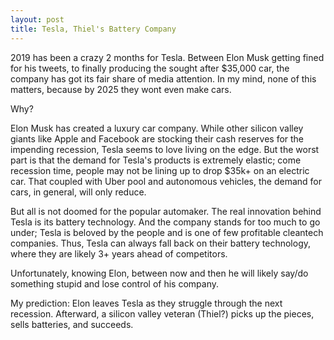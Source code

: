 ```yaml
---
layout: post
title: Tesla, Thiel's Battery Company
---
```


2019 has been a crazy 2 months for Tesla. Between Elon Musk getting fined for his tweets, to finally producing the sought after $35,000 car, the company has got its fair share of media attention. In my mind, none of this matters, because by 2025 they wont even make cars.

Why?

Elon Musk has created a luxury car company. While other silicon valley giants like Apple and Facebook are stocking their cash reserves for the impending recession, Tesla seems to love living on the edge. But the worst part is that the demand for Tesla's products is extremely elastic; come recession time, people may not be lining up to drop $35k+ on an electric car. That coupled with Uber pool and autonomous vehicles, the demand for cars, in general, will only reduce.

But all is not doomed for the popular automaker. The real innovation behind Tesla is its battery technology. And the company stands for too much to go under; Tesla is beloved by the people and is one of few profitable cleantech companies. Thus, Tesla can always fall back on their battery technology, where they are likely 3+ years ahead of competitors.

Unfortunately, knowing Elon, between now and then he will likely say/do something stupid and lose control of his company.

My prediction: Elon leaves Tesla as they struggle through the next recession. Afterward, a silicon valley veteran (Thiel?) picks up the pieces, sells batteries, and succeeds.

